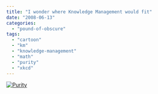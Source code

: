 ```yaml
---
title: "I wonder where Knowledge Management would fit"
date: "2008-06-13"
categories: 
  - "pound-of-obscure"
tags: 
  - "cartoon"
  - "km"
  - "knowledge-management"
  - "math"
  - "purity"
  - "xkcd"
---
```


[![Purity](images/purity.png)](http://xkcd.com/435/)
